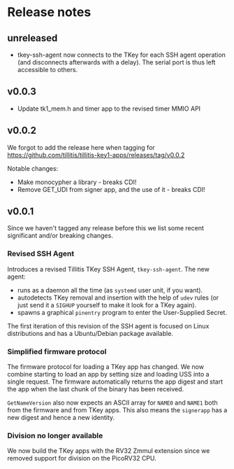 # Release notes

## unreleased

- tkey-ssh-agent now connects to the TKey for each SSH agent operation
  (and disconnects afterwards with a delay). The serial port is thus
  left accessible to others.

## v0.0.3

- Update tk1_mem.h and timer app to the revised timer MMIO API

## v0.0.2

We forgot to add the release here when tagging for
https://github.com/tillitis/tillitis-key1-apps/releases/tag/v0.0.2

Notable changes:

- Make monocypher a library - breaks CDI!
- Remove GET_UDI from signer app, and the use of it - breaks CDI!

## v0.0.1

Since we haven't tagged any release before this we list some recent
significant and/or breaking changes.

### Revised SSH Agent

Introduces a revised Tillitis TKey SSH Agent, `tkey-ssh-agent`. The
new agent:

- runs as a daemon all the time (as `systemd` user unit, if you want).
- autodetects TKey removal and insertion with the help of `udev` rules
  (or just send it a `SIGHUP` yourself to make it look for a TKey
  again).
- spawns a graphical `pinentry` program to enter the User-Supplied
  Secret.

The first iteration of this revision of the SSH agent is focused on
Linux distributions and has a Ubuntu/Debian package available.

### Simplified firmware protocol

The firmware protocol for loading a TKey app has changed. We now
combine starting to load an app by setting size and loading USS into a
single request. The firmware automatically returns the app digest and
start the app when the last chunk of the binary has been received.

`GetNameVersion` also now expects an ASCII array for `NAME0` and
`NAME1` both from the firmware and from TKey apps. This also means the
`signerapp` has a new digest and hence a new identity.

### Division no longer available

We now build the TKey apps with the RV32 Zmmul extension since we
removed support for division on the PicoRV32 CPU.
